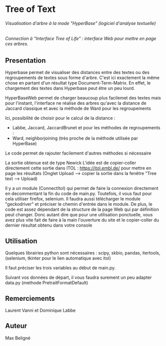 # Tree of Text

###### Visualisation d'arbre à la mode "HyperBase" (logiciel d'analyse textuelle)
###### Connection à "Interface Tree of Life" : interface Web pour mettre en page ces arbres.

## Presentation

Hyperbase permet de visualiser des distances entre des textes
ou des regroupements de textes sous forme d'arbre.
C'est ici exactement la même chose en partant d'un résultat type Document-Term-Matrix.
En effet, le chargement des textes dans Hyperbase peut être un peu lourd.

HyperBaseWeb permet de charger beaucoup plus facilemet des textes
mais pour l'instant, l'interface ne réalise des arbres qu'avec la distance
de Jaccard classique et avec la méthode de Ward pour les regroupements

Ici, possibilité de choisir pour le calcul de la distance :
   - Labbe, Jaccard, JaccardBrunet
et pour les méthodes de regroupements :
   - Ward, neighborjoining (très proche de la méthode utilisée par HyperBase)

Le code permet de rajouter facilement d'autres méthodes si nécessaire

La sortie obtenue est de type Newick
L'idée est de copier-coller directement cette sortie dans ITOL : https://itol.embl.de/
pour mettre en page les résultats (Onglet Upload --> copier la sortie dans la fenêtre "Tree text
--> Upload)

Il y a un module (ConnectItol) qui permet de faire la connexion directement
en decommentant la fin du code de main.py.
Toutefois, il vous faut pour cela utiliser firefox, selenium.
Il faudra aussi télécharger le module "geckodriver" et préciser le chemin d'entrée dans le module.
De plus, le code est assez dépendant de la structure de la page Web qui par définition peut changer.
Donc autant dire que pour une utilisation ponctuelle, vous avez plus vite fait de faire à la main
l'ouverture du site et le copier-coller du dernier résultat obtenu dans votre console

## Utilisation

Quelques librairies python sont nécessaires :
scipy, skbio, pandas, itertools, (selenium, tkinter pour le lien automatique avec itol)

Il faut préciser les trois variables au début de main.py.

Suivant vos données de départ,
il vous faudra surement un peu adapter data.py (methode PretraitFormatDefault)

## Remerciements

Laurent Vanni et Dominique Labbe

## Auteur

Max Beligné







